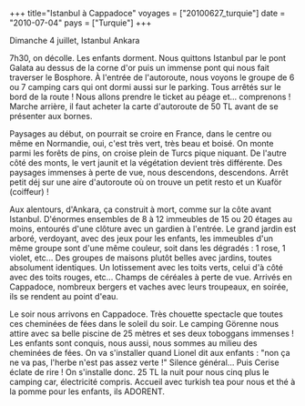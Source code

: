+++
title="Istanbul à Cappadoce"
voyages = ["20100627_turquie"]
date = "2010-07-04"
pays = ["Turquie"]
+++


Dimanche 4 juillet, Istanbul Ankara

7h30, on décolle. Les enfants dorment. Nous quittons Istanbul par le pont Galata au dessus de la corne d'or puis un immense pont qui nous fait traverser le Bosphore. À l'entrée de l'autoroute, nous voyons le groupe de 6 ou 7 camping cars qui ont dormi aussi sur le parking. Tous arrêtés sur le bord de la route ! Nous allons prendre le ticket au péage et... comprenons ! Marche arrière, il faut acheter la carte d'autoroute de 50 TL avant de se présenter aux bornes.

Paysages au début, on pourrait se croire en France, dans le centre ou même en Normandie, oui, c'est très vert, très beau et boisé. On monte parmi les forêts de pins, on croise plein de Turcs pique niquant. De l'autre côté des monts, le vert jaunit et la végétation devient très différente.
Des paysages immenses à perte de vue, nous descendons, descendons. Arrêt petit déj sur une aire d'autoroute où on trouve un petit resto et un Kuaför (coiffeur) !

Aux alentours, d'Ankara, ça construit à mort, comme sur la côte avant Istanbul.
D'énormes ensembles de 8 à 12 immeubles de 15 ou 20 étages au moins, entourés d'une clôture avec un gardien à l'entrée. Le grand jardin est arboré, verdoyant, avec des jeux pour les enfants, les immeubles d'un même groupe sont d'une même couleur, soit dans les dégradés : 1 rose, 1 violet, etc... Des groupes de maisons plutôt belles avec jardins, toutes absolument identiques. Un lotissement avec les toits verts, celui d'à côté avec des toits rouges, etc... Champs de céréales à perte de vue. Arrivés en Cappadoce, nombreux bergers et vaches avec leurs troupeaux, en soirée, ils se rendent au point d'eau.

Le soir nous arrivons en Cappadoce. Très chouette spectacle que toutes ces cheminées de fées dans le soleil du soir. Le camping Görenne nous attire avec sa belle piscine de 25 mètres et ses deux toboggans immenses ! Les enfants sont conquis, nous aussi, nous sommes au milieu des cheminées de fées. On va s'installer quand Lionel dit aux enfants : "non ça ne va pas, l'herbe n'est pas assez verte !" Silence général... Puis Cerise éclate de rire ! On s'installe donc. 25 TL la nuit pour nous cinq plus le camping car, électricité compris. Accueil avec turkish tea pour nous et thé à la pomme pour les enfants, ils ADORENT.


